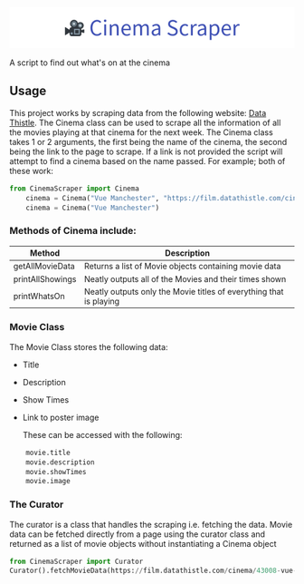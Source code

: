 ![Cinema Scraper](Banner.png)

A script to find out what's on at the cinema
## Usage
This project works by scraping data from the following website: [Data Thistle](https://film.datathistle.com/).
The Cinema class can be used to scrape all the information of all the movies playing at that cinema for the next week.
The Cinema class takes 1 or 2 arguments, the first being the name of the cinema, the second being the link to the page to scrape. If a link is not provided the script will attempt to find a cinema based on the name passed. For example; both of these work:
```Python
from CinemaScraper import Cinema
    cinema = Cinema("Vue Manchester", "https://film.datathistle.com/cinema/43008-vue-manchester-printworks")
    cinema = Cinema("Vue Manchester")
```

### Methods of Cinema include:
| Method           | Description                                                        |
|------------------|------------------------------------------------------------------- |
| getAllMovieData  | Returns a list of Movie objects containing movie data              |
| printAllShowings | Neatly outputs all of the Movies and their times shown             |
| printWhatsOn     | Neatly outputs only the Movie titles of everything that is playing |
### Movie Class
The Movie Class stores the following data:
- Title
- Description
- Show Times
- Link to poster image

    These can be accessed with the following:
```python
    movie.title
    movie.description
    movie.showTimes
    movie.image
```
### The Curator
The curator is a class that handles the scraping i.e. fetching the data.
Movie data can be fetched directly from a page using the curator class and returned as a list of movie objects without instantiating a Cinema object
```python
from CinemaScraper import Curator
Curator().fetchMovieData(https://film.datathistle.com/cinema/43008-vue-manchester-printworks")
```
